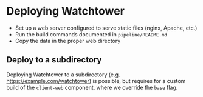 # Deploying Watchtower

* Set up a web server configured to serve static files (nginx, Apache, etc.)
* Run the build commands documented in `pipeline/README.md`
* Copy the data in the proper web directory


## Deploy to a subdirectory
Deploying Watchtower to a subdirectory (e.g. https://example.com/watchtower) is possible, but
requires for a custom build of the `client-web` component, where we override the `base` flag.
